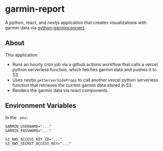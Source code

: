 # garmin-report

A python, react, and nextjs application that creates visualizations with garmin data via [python-garminconnect](https://github.com/cyberjunky/python-garminconnect).

## About

This application:

- Runs an hourly cron job via a github actions workflow that calls a vercel python serverless function, which fetches garmin data and pushes it to S3.
- Uses nextjs `getServerSideProps` to call another vercel python serverless function that retrieves the current garmin data stored in S3.
- Renders the garmin data via react components.

## Environment Variables

In the `.env`:

```
GARMIN_USERNAME="..."
GARMIN_PASSWORD="..."

S3_AWS_ACCESS_KEY_ID="..."
S3_AWS_SECRET_ACCESS_KEY="..."
```
